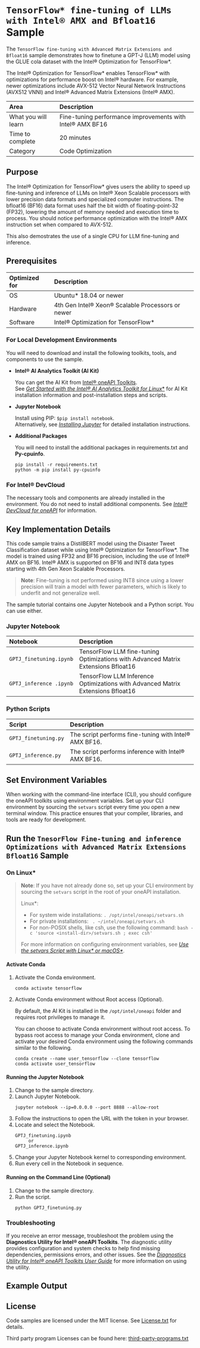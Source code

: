 # `TensorFlow* fine-tuning of LLMs with Intel® AMX and Bfloat16` Sample

The `TensorFlow fine-tuning with Advanced Matrix Extensions and Bfloat16` sample demonstrates how to finetune a GPT-J (LLM) model using the GLUE cola dataset with the Intel® Optimization for TensorFlow*.

The Intel® Optimization for TensorFlow* enables TensorFlow* with optimizations for performance boost on Intel® hardware. For example, newer optimizations include AVX-512 Vector Neural Network Instructions (AVX512 VNNI) and Intel® Advanced Matrix Extensions (Intel® AMX).

| Area                  | Description
|:---                   |:---
| What you will learn   | Fine-tuning performance improvements with Intel® AMX BF16
| Time to complete      | 20 minutes
| Category              | Code Optimization

## Purpose

The Intel® Optimization for TensorFlow* gives users the ability to speed up fine-tuning and inference of LLMs on Intel® Xeon Scalable processors with lower precision data formats and specialized computer instructions. The bfloat16 (BF16) data format uses half the bit width of floating-point-32 (FP32), lowering the amount of memory needed and execution time to process. You should notice performance optimization with the Intel® AMX instruction set when compared to AVX-512.

This also demostrates the use of a single CPU for LLM fine-tuning and inference.
## Prerequisites

| Optimized for           | Description
|:---                     |:---
| OS                      | Ubuntu* 18.04 or newer
| Hardware                | 4th Gen Intel® Xeon® Scalable Processors or newer
| Software                | Intel® Optimization for TensorFlow*

### For Local Development Environments

You will need to download and install the following toolkits, tools, and components to use the sample.

- **Intel® AI Analytics Toolkit (AI Kit)**

  You can get the AI Kit from [Intel® oneAPI Toolkits](https://www.intel.com/content/www/us/en/developer/tools/oneapi/toolkits.html#analytics-kit). <br> See [*Get Started with the Intel® AI Analytics Toolkit for Linux**](https://www.intel.com/content/www/us/en/develop/documentation/get-started-with-ai-linux) for AI Kit installation information and post-installation steps and scripts.

- **Jupyter Notebook**

  Install using PIP: `$pip install notebook`. <br> Alternatively, see [*Installing Jupyter*](https://jupyter.org/install) for detailed installation instructions.

- **Additional Packages**

  You will need to install the additional packages in requirements.txt and **Py-cpuinfo**.
  ```
  pip install -r requirements.txt
  python -m pip install py-cpuinfo
  ```

### For Intel® DevCloud

The necessary tools and components are already installed in the environment. You do not need to install additional components. See *[Intel® DevCloud for oneAPI](https://DevCloud.intel.com/oneapi/get_started/)* for information.

## Key Implementation Details

This code sample trains a DistilBERT model using the Disaster Tweet Classification dataset while using Intel® Optimization for TensorFlow*. The model is trained using FP32 and BF16 precision, including the use of Intel® AMX on BF16. Intel® AMX is supported on BF16 and INT8 data types starting with 4th Gen Xeon Scalable Processors.

>**Note**: Fine-tuning is not performed using INT8 since using a lower precision will train a model with fewer parameters, which is likely to underfit and not generalize well.

The sample tutorial contains one Jupyter Notebook and a Python script. You can use either.

### Jupyter Notebook

| Notebook                                 | Description
|:---                                      |:---
|`GPTJ_finetuning.ipynb`                   | TensorFlow LLM fine-tuning Optimizations with Advanced Matrix Extensions Bfloat16
|`GPTJ_inference .ipynb`                   | TensorFlow LLM Inference Optimizations with Advanced Matrix Extensions Bfloat16

### Python Scripts

| Script                                 | Description
|:---                                    |:---
|`GPTJ_finetuning.py`                    | The script performs fine-tuning with Intel® AMX BF16.
|`GPTJ_inference.py`                     | The script performs inference with Intel® AMX BF16.

## Set Environment Variables

When working with the command-line interface (CLI), you should configure the oneAPI toolkits using environment variables. Set up your CLI environment by sourcing the `setvars` script every time you open a new terminal window. This practice ensures that your compiler, libraries, and tools are ready for development.

## Run the `TnesorFlow Fine-tuning and inference Optimizations with Advanced Matrix Extensions Bfloat16` Sample

### On Linux*

> **Note**: If you have not already done so, set up your CLI
> environment by sourcing  the `setvars` script in the root of your oneAPI installation.
>
> Linux*:
> - For system wide installations: `. /opt/intel/oneapi/setvars.sh`
> - For private installations: ` . ~/intel/oneapi/setvars.sh`
> - For non-POSIX shells, like csh, use the following command: `bash -c 'source <install-dir>/setvars.sh ; exec csh'`
>
> For more information on configuring environment variables, see *[Use the setvars Script with Linux* or macOS*](https://www.intel.com/content/www/us/en/develop/documentation/oneapi-programming-guide/top/oneapi-development-environment-setup/use-the-setvars-script-with-linux-or-macos.html)*.

#### Activate Conda

1. Activate the Conda environment.
    ```
    conda activate tensorflow
    ```
2. Activate Conda environment without Root access (Optional).

   By default, the AI Kit is installed in the `/opt/intel/oneapi` folder and requires root privileges to manage it.

   You can choose to activate Conda environment without root access. To bypass root access to manage your Conda environment, clone and activate your desired Conda environment using the following commands similar to the following.

   ```
   conda create --name user_tensorflow --clone tensorflow
   conda activate user_tensorflow
   ```

#### Running the Jupyter Notebook

1. Change to the sample directory.
2. Launch Jupyter Notebook.
   ```
   jupyter notebook --ip=0.0.0.0 --port 8888 --allow-root
   ```
3. Follow the instructions to open the URL with the token in your browser.
4. Locate and select the Notebook.
   ```
   GPTJ_finetuning.ipynb
        or
   GPTJ_inference.ipynb
   ```
5. Change your Jupyter Notebook kernel to corresponding environment.
6. Run every cell in the Notebook in sequence.

#### Running on the Command Line (Optional)

1. Change to the sample directory.
2. Run the script.
   ```
   python GPTJ_finetuning.py
   ```


### Troubleshooting

If you receive an error message, troubleshoot the problem using the **Diagnostics Utility for Intel® oneAPI Toolkits**. The diagnostic utility provides configuration and system checks to help find missing dependencies, permissions errors, and other issues. See the *[Diagnostics Utility for Intel® oneAPI Toolkits User Guide](https://www.intel.com/content/www/us/en/develop/documentation/diagnostic-utility-user-guide/top.html)* for more information on using the utility.

## Example Output

## License

Code samples are licensed under the MIT license. See
[License.txt](https://github.com/oneapi-src/oneAPI-samples/blob/master/License.txt) for details.

Third party program Licenses can be found here: [third-party-programs.txt](https://github.com/oneapi-src/oneAPI-samples/blob/master/third-party-programs.txt)
